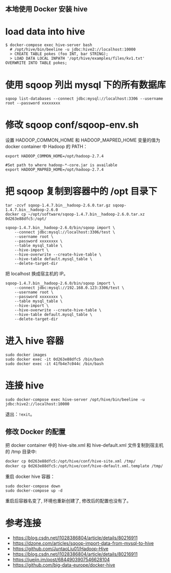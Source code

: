 ## 本地使用 Docker 安装 hive

# load data into hive

```shell
$ docker-compose exec hive-server bash
  # /opt/hive/bin/beeline -u jdbc:hive2://localhost:10000
  > CREATE TABLE pokes (foo INT, bar STRING);
  > LOAD DATA LOCAL INPATH '/opt/hive/examples/files/kv1.txt' OVERWRITE INTO TABLE pokes;
```

# 使用 sqoop 列出 mysql 下的所有数据库

```shell
sqoop list-databases --connect jdbc:mysql://localhost:3306 --username root --password xxxxxxxx
```

# 修改 sqoop conf/sqoop-env.sh

设置 HADOOP_COMMON_HOME 和 HADOOP_MAPRED_HOME 变量的值为 docker container 中 Hadoop 的 PATH：

```shell
export HADOOP_COMMON_HOME=/opt/hadoop-2.7.4

#Set path to where hadoop-*-core.jar is available
export HADOOP_MAPRED_HOME=/opt/hadoop-2.7.4
```

# 把 sqoop 复制到容器中的 /opt 目录下

```shell
tar -zcvf sqoop-1.4.7.bin__hadoop-2.6.0.tar.gz sqoop-1.4.7.bin__hadoop-2.6.0
docker cp ~/opt/software/sqoop-1.4.7.bin__hadoop-2.6.0.tar.xz 0d263e88dfc5:/opt/

sqoop-1.4.7.bin__hadoop-2.6.0/bin/sqoop import \
    --connect jdbc:mysql://localhost:3306/test \
    --username root \
    --password xxxxxxxx \
    --table mysql_table \
    --hive-import \
    --hive-overwrite --create-hive-table \
    --hive-table default.mysql_table \
    --delete-target-dir
```

把 localhost 换成宿主机的 IP。

```shell
sqoop-1.4.7.bin__hadoop-2.6.0/bin/sqoop import \
    --connect jdbc:mysql://192.168.0.123:3306/test \
    --username root \
    --password xxxxxxxx \
    --table mysql_table \
    --hive-import \
    --hive-overwrite --create-hive-table \
    --hive-table default.mysql_table \
    --delete-target-dir
```

# 进入 hive 容器

```shell
sudo docker images
sudo docker exec -it 0d263e88dfc5 /bin/bash
sudo docker exec -it 41fb4e7c044c /bin/bash
```

# 连接 hive

```shell
sudo docker-compose exec hive-server /opt/hive/bin/beeline -u jdbc:hive2://localhost:10000
```

退出：`!exit`。

## 修改 Docker 的配置

把 docker container 中的 hive-site.xml 和 hive-default.xml 文件复制到宿主机的 /tmp 目录中:

```bash
docker cp 0d263e88dfc5:/opt/hive/conf/hive-site.xml /tmp/
docker cp 0d263e88dfc5:/opt/hive/conf/hive-default.xml.template /tmp/
```

重启 docker hive 容器：

```shell
sudo docker-compose down
sudo docker-compose up -d
```
 
重启后容器名变了, 环境也重新创建了, 修改后的配置也没有了。

# 参考连接

- https://blog.csdn.net/l1028386804/article/details/80216911
- https://dzone.com/articles/sqoop-import-data-from-mysql-to-hive
- https://github.com/JuntaoLiu01/Hadoop-Hive
- https://blog.csdn.net/l1028386804/article/details/80216911
- https://juejin.im/post/6844903907546628104
- https://github.com/big-data-europe/docker-hive
